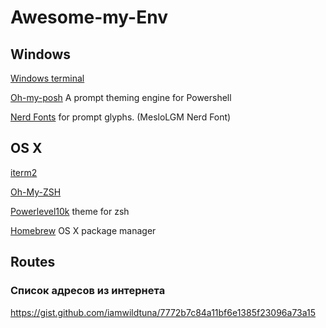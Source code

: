 # Awesome-my-Env

## Windows
[Windows terminal](https://github.com/Microsoft/Terminal)


[Oh-my-posh](https://ohmyposh.dev) A prompt theming engine for Powershell

[Nerd Fonts](https://www.nerdfonts.com) for prompt glyphs. (MesloLGM Nerd Font)

## OS X

[iterm2](https://iterm2.com)

[Oh-My-ZSH](https://ohmyz.sh)

[Powerlevel10k](https://github.com/romkatv/powerlevel10k) theme for zsh

[Homebrew](https://brew.sh) OS X package manager

## Routes

### Cписок адресов из интернета
https://gist.github.com/iamwildtuna/7772b7c84a11bf6e1385f23096a73a15